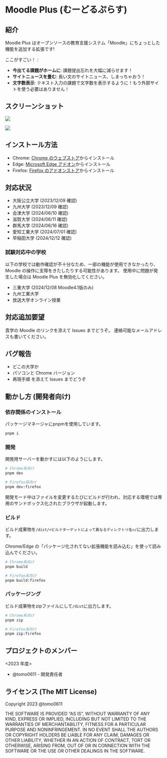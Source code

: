 # Moodle Plus (むーどるぷらす)

## 紹介

Moodle Plus はオープンソースの教育支援システム「Moodle」にちょっとした機能を追加する拡張です!

ここがすごい！ :

- **今出てる課題がホームに**: 課題提出忘れを大幅に減らせます！
- **サイトニュースを畳む**: 長い文のサイトニュース、しまっちゃおう！
- **文字数表示**: テキスト入力の課題で文字数を表示するように！もう外部サイトを使う必要はありません！

## スクリーンショット

![](./screenshots/screenshot_01.png)

![](./screenshots/screenshot_02.png)

## インストール方法

- Chrome: [Chrome のウェブストア](https://chromewebstore.google.com/detail/moodle-plus/nncecmfhijadiddmmnajjaemlpnknplh)からインストール
- Edge: [Microsoft Edge アドオン](https://microsoftedge.microsoft.com/addons/detail/odiokdoddkknajccbiclcbfjpbjijlhc)からインストール
- Firefox: [Firefox のアドオンストア](https://addons.mozilla.org/ja/firefox/addon/moodle-plus/)からインストール

## 対応状況

- 大阪公立大学 (2023/12/09 確認)
- 九州大学 (2023/12/09 確認)
- 会津大学 (2024/06/10 確認)
- 滋賀大学 (2024/06/11 確認)
- 群馬大学 (2024/06/16 確認)
- 愛知工業大学 (2024/07/01 確認)
- 早稲田大学 (2024/12/12 確認)

### 試験対応中の学校

以下の学校では動作確認が不十分なため、一部の機能が使用できなかったり、Moodle の操作に支障をきたしたりする可能性があります。
使用中に問題が発生した場合は Moodle Plus を無効化してください。

- 三重大学 (2024/12/08 Moodle4.1版のみ)
- 九州工業大学
- 放送大学オンライン授業

## 対応追加要望

貴学の Moodle のリンクを添えて Issues までどうぞ。
連絡可能なメールアドレスも書いてください。

## バグ報告

- どこの大学か
- パソコンと Chrome バージョン
- 再現手順
  を添えて Issues までどうぞ

## 動かし方 (開発者向け)

### 依存関係のインストール

パッケージマネージャにpnpmを使用しています。

```bash
pnpm i
```

### 開発

開発用サーバーを動かすには以下のようにします。

```bash
# Chrome系向け
pnpm dev

# Firefox系向け
pnpm dev:firefox
```

開発モード中はファイルを変更するたびにビルドが行われ、対応する環境では専用のサンドボックス化されたブラウザが起動します。

### ビルド

ビルド成果物を`/dist/<ビルドターゲットによって異なるディレクトリ名>/`に出力します。

Chrome/Edge の「パッケージ化されてない拡張機能を読み込む」を使って読み込んでください。

```bash
# Chrome系向け
pnpm build

# Firefox系向け
pnpm build:firefox
```

### パッケージング

ビルド成果物をzipファイルにして`/dist`に出力します。

```bash
# Chrome系向け
pnpm zip

# Firefox系向け
pnpm zip:firefox
```

## プロジェクトのメンバー

<2023 年度>

- @tomo0611 - 開発責任者

## ライセンス (The MIT License)

Copyright 2023 @tomo0611

THE SOFTWARE IS PROVIDED “AS IS”, WITHOUT WARRANTY OF ANY KIND, EXPRESS OR IMPLIED, INCLUDING BUT NOT LIMITED TO THE WARRANTIES OF MERCHANTABILITY, FITNESS FOR A PARTICULAR PURPOSE AND NONINFRINGEMENT. IN NO EVENT SHALL THE AUTHORS OR COPYRIGHT HOLDERS BE LIABLE FOR ANY CLAIM, DAMAGES OR OTHER LIABILITY, WHETHER IN AN ACTION OF CONTRACT, TORT OR OTHERWISE, ARISING FROM, OUT OF OR IN CONNECTION WITH THE SOFTWARE OR THE USE OR OTHER DEALINGS IN THE SOFTWARE.
